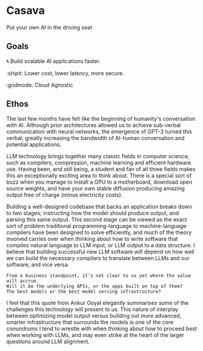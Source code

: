 # Casava 
  Put your own AI in the driving seat

## Goals
:cyclone: Build scalable AI applications faster. 

:shipit: Lower cost, lower latency, more secure. 

:godmode: Cloud Agnostic

## Ethos

The last few months have felt like the beginning of humanity's conversation with AI.
Although prior architectures allowed us to achieve sub-verbal communication with neural
networks, the emergence of GPT-3 turned this verbal, greatly increasing the bandwidth of
AI-human conversation and potential applications.

LLM technology brings together many classic fields in computer science, such as compilers,
compression, machine learning and efficient hardware use. Having been, and still being, a
student and fan of all three fields makes this an exceptionally exciting area to think about. There
is a special sort of buzz when you manage to install a GPU to a motherboard, download open
source weights, and have your own stable diffusion producing amazing output free of charge
(minus electricity costs).

Building a well-designed codebase that backs an application breaks down to two stages; instructing how the model should produce output, and parsing this same output. This second stage can be viewed as the exact sort of problem traditional programming-language to machine-language compilers have been designed to solve efficiently, and much of the theory involved carries over when thinking about how to write software that compiles natural language to LLM input, or LLM output to a data structure. I believe that building successful new LLM software will depend on how well we can build the necessary compilers to translate between
LLMs and our software, and vice versa.

```
From a business standpoint, it's not clear to us yet where the value will accrue.
Will it be the underlying APIs, or the apps built on top of them?
The best models or the best model serving infrastructure?
```

I feel that this quote from Ankur Goyal elegantly summarises some of the challenges this
technology will present to us. This nature of interplay between optimizing model output versus
building out more advanced, smarter infrastructure that surrounds the models is one of the core
conundrums I tend to wrestle with when thinking about how to proceed best when working with
LLMs, and may even strike at the heart of the larger questions around LLM alignment.
